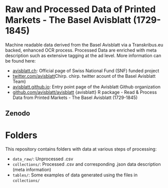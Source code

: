 # Raw and Processed Data of Printed Markets - The Basel Avisblatt (1729-1845)

Machine readable data derived from the Basel Avisblatt via a Transkribus.eu backed, enhanced OCR process. Processed Data are enriched with meta description such as extensive tagging at the ad level. More information can be found here:

-   [avisblatt.ch](https://avisblatt.ch): Official page of Swiss National Fund (SNF) funded project
-   [twitter.com/avisblatt](https://twitter.com/avisblatt)Chirp. chirp. twitter acount of the Basel Avisblatt Team)
-   [avisblatt.github.io](https://avisblatt.github.io): Entry point page of the Avisblatt Github organization
-   [github.com/avisblatt/avisblatt](https://github.com/Avisblatt/avisblatt) {avisblatt} R package - Read & Process Data from Printed Markets - The Basel Avisblatt (1729-1845) 

## Zenodo

# Folders

This repository contains folders with data at various steps of processing:

-   `data_raw/`: Unprocessed .csv
-   `collections/`: Processed .csv and corresponding .json data description (meta information)
-   `tables/`: Some examples of data generated using the files in `collections/`
